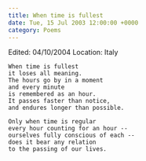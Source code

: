 ```yaml
---
title: When time is fullest
date: Tue, 15 Jul 2003 12:00:00 +0000
category: Poems
---
```


Edited: 04/10/2004
Location: Italy

    When time is fullest  
    it loses all meaning.  
    The hours go by in a moment  
    and every minute  
    is remembered as an hour.  
    It passes faster than notice,  
    and endures longer than possible.

    Only when time is regular  
    every hour counting for an hour --  
    ourselves fully conscious of each --  
    does it bear any relation  
    to the passing of our lives.


